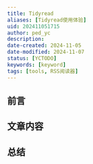 ```yaml
---
title: Tidyread
aliases: [Tidyread使用体验]
uid: 202411051715
author: ped_yc
description: 
date-created: 2024-11-05
date-modified: 2024-11-07
status: [YCTODO]
keywords: [keyword]
tags: [tools, RSS阅读器]
---
```


## 前言

## 文章内容

## 总结
